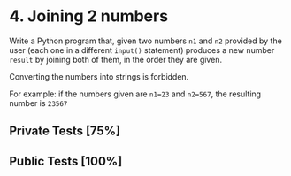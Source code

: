 # 4. Joining 2 numbers

Write a Python program that, given two numbers `n1` and `n2` provided by the user (each one in a different `input()` statement) produces a new number `result` by joining both of them, in the order they are given.


Converting the numbers into strings is forbidden.


For example: if the numbers given are `n1=23` and `n2=567`, the resulting number is `23567`



## Private Tests [75%]

## Public Tests [100%]
